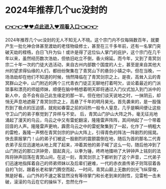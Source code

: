 # 2024年推荐几个uc没封的

### <a href="https://github.com/vcdfr/dswe/issues/1">👉👉👉♥♥点此进入♥观看入口👈👉👉</a>

2024年推荐几个uc没封的无人不知无人不晓。这个宗门内不仅每隔数百年，就要产生一批化神合体甚至渡劫的老怪物级修士，甚至在三千多年前，还有一名掌门突破天劫的桎梏，白日飞升为仙！或许是得了这位仙人掌门的庇护，这个宗门在几千年以来，虽然经历数次浩劫，但依旧屹立不倒，香火绵延。而今年，又到了青冥剑宗二十年一次的门徒大选活动，来自古州内部数个国度的人士，甚至是来自其他大州的望求得仙缘的人们，都纷纷聚集在了青冥山下的悬剑小镇之中。但在当晚，一场浩劫却在他们不知道的时候，悄然降临在了青冥剑宗之上。是夜，高耸入云的青冥群山之中，山门附近的两个三代青衣门徒正无聊地打着呵欠，谈论着最近的门派琐事和漂亮的师姐师妹，顺便在脑中畅想着明天即将通过入门仪式加入到门派中的新人中，会不会有自己此生缘定的那一半。但在他们谈天说地之时，一抹阴云，却悄无声息地遮蔽了青冥剑宗之上，高悬了千年的明月昊光。首先袭来的，是一股强烈到了极点的压迫感，就宛如春雷之前的闷热一般令人窒息，几乎是瞬间便让这些守卫山门的弟子察觉到了异样与不安。
后，青冥山门护山大阵之外，毫无征兆地涌起了漫天的乌云，乌云之中又有雷蛇翻滚，隆隆雷声阵阵，其间响起了一个带着回音的人声。隆隆雷声更响，霹雳乌云之中的雷蛇聚集到了一起，化作了一柄粗大的雷枪，轰隆一声劈在青冥剑宗的护山大阵上，引得青色的阵法一阵剧烈的摇晃。快去禀报掌门！山的弟子们被这一股剧烈的震颤震倒在地，随后为首的那名二代青衣弟子反应迅速地从地上爬了起来，冲着其他的弟子喊了这么一句，随后他冲到了山门附近的那口洪钟旁，鼓起真元，以拳为锤，咚咚地擂响了大钟钟声上铭刻的法阵将钟声回荡在青冥山间，在这一刻，青冥剑宗上下都听到了这个声音，二代弟子们迅速地指挥着自己的师弟师妹以及后辈们避难，一代的赤衣直传弟子则驾驭着各自的飞剑，跟着长老和掌门腾空而起，一时间，青冥山巅上无数的剑光飞纵穿梭，煞是好看。山门外的不速之客显然没有等待掌门和长老到来的耐性，见雷枪一击未破，滚滚的乌云在它的操纵下，忽然化作一
